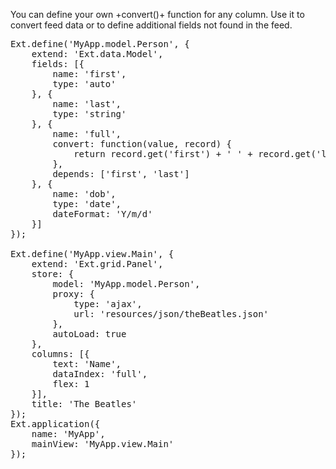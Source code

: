 You can define your own +convert()+ function for any column. 
Use it to convert feed data or to define additional fields not 
found in the feed.

<pre class="runnable">
Ext.define('MyApp.model.Person', {
    extend: 'Ext.data.Model',
    fields: [{
        name: 'first',
        type: 'auto'
    }, {
        name: 'last',
        type: 'string'
    }, {
        name: 'full',
        convert: function(value, record) {
            return record.get('first') + ' ' + record.get('last');
        },
        depends: ['first', 'last']
    }, {
        name: 'dob',
        type: 'date',
        dateFormat: 'Y/m/d'
    }]
});

Ext.define('MyApp.view.Main', {
    extend: 'Ext.grid.Panel',
    store: {
        model: 'MyApp.model.Person',
        proxy: {
            type: 'ajax',
            url: 'resources/json/theBeatles.json'
        },
        autoLoad: true
    },
    columns: [{
        text: 'Name',
        dataIndex: 'full',
        flex: 1
    }],
    title: 'The Beatles'
});
Ext.application({
    name: 'MyApp',
    mainView: 'MyApp.view.Main'
});
</pre>